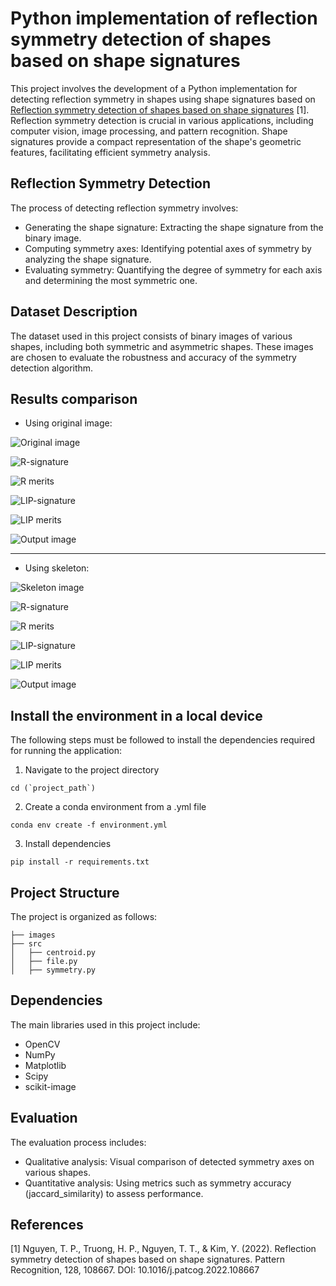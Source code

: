 Python implementation of reflection symmetry detection of shapes based on shape signatures
===

This project involves the development of a Python implementation for detecting reflection symmetry in shapes using shape signatures based on [Reflection symmetry detection of shapes based on shape signatures](https://www.sciencedirect.com/science/article/pii/S0031320322001480) [1]. Reflection symmetry detection is crucial in various applications, including computer vision, image processing, and pattern recognition. Shape signatures provide a compact representation of the shape's geometric features, facilitating efficient symmetry analysis.

## Reflection Symmetry Detection
The process of detecting reflection symmetry involves:

- Generating the shape signature: Extracting the shape signature from the binary image.
- Computing symmetry axes: Identifying potential axes of symmetry by analyzing the shape signature.
- Evaluating symmetry: Quantifying the degree of symmetry for each axis and determining the most symmetric one.

## Dataset Description

The dataset used in this project consists of binary images of various shapes, including both symmetric and asymmetric shapes. These images are chosen to evaluate the robustness and accuracy of the symmetry detection algorithm.

## Results comparison

- Using original image:

![Original image](sample/orig-image.png)

![R-signature](sample/r-sig.png)

![R merits](sample/r-merits.png)

![LIP-signature](sample/lip-sig.png)

![LIP merits](sample/lip-merits.png)

![Output image](sample/output.png)

---

- Using skeleton:

![Skeleton image](sample/skel-image.png)

![R-signature](sample/r-sig-sk.png)

![R merits](sample/r-merits-sk.png)

![LIP-signature](sample/lip-sig-sk.png)

![LIP merits](sample/lip-merits-sk.png)

![Output image](sample/output.png)

## Install the environment in a local device
The following steps must be followed to install the dependencies required for running the application:

1. Navigate to the project directory
```
cd (`project_path`)
```

2. Create a conda environment from a .yml file
```
conda env create -f environment.yml
```

3. Install dependencies
```
pip install -r requirements.txt
```

## Project Structure
The project is organized as follows:

```
├── images
├── src
│   ├── centroid.py
│   ├── file.py
│   ├── symmetry.py
```

## Dependencies
The main libraries used in this project include:

- OpenCV
- NumPy
- Matplotlib
- Scipy
- scikit-image

## Evaluation
The evaluation process includes:

- Qualitative analysis: Visual comparison of detected symmetry axes on various shapes.
- Quantitative analysis: Using metrics such as symmetry accuracy (jaccard_similarity) to assess performance.

## References

[1] Nguyen, T. P., Truong, H. P., Nguyen, T. T., & Kim, Y. (2022). Reflection symmetry detection of shapes based on shape signatures. Pattern Recognition, 128, 108667. DOI: 10.1016/j.patcog.2022.108667

